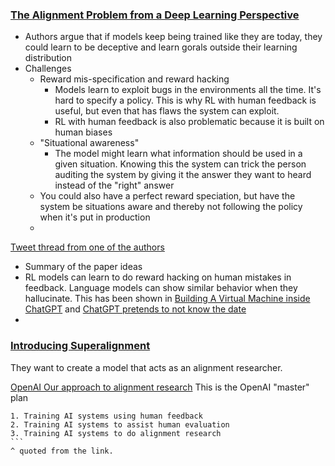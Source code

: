 ### [The Alignment Problem from a Deep Learning Perspective](https://arxiv.org/pdf/2209.00626.pdf)
- Authors argue that if models keep being trained like they are today, they could learn to be deceptive and learn gorals outside their learning distribution
- Challenges
  - Reward mis-specification and reward hacking
    - Models learn to exploit bugs in the environments all the time. It's hard to specify a policy. This is why RL with human feedback is useful, but even that has flaws the system can exploit.
    - RL with human feedback is also problematic because it is built on human biases
  - "Situational awareness" 
    - The model might learn what information should be used in a given situation. Knowing this the system can trick the person auditing the system by giving it the answer they want to heard instead of the "right" answer
  - You could also have a perfect reward speciation, but have the system be situations aware and thereby not following the policy when it's put in production
  - 

[Tweet thread from one of the authors](https://twitter.com/RichardMCNgo/status/1603862969276051457)
- Summary of the paper ideas 
- RL models can learn to do reward hacking on human mistakes in feedback. Language models can show similar behavior when they hallucinate. This has been shown in [Building A Virtual Machine inside ChatGPT](https://www.engraved.blog/building-a-virtual-machine-inside/) and [ChatGPT pretends to not know the date](https://twitter.com/goodside/status/1598890043975774208)
- 

### [Introducing Superalignment](https://openai.com/blog/introducing-superalignment)
They want to create a model that acts as an alignment researcher.


[OpenAI Our approach to alignment research](https://openai.com/blog/our-approach-to-alignment-research)
This is the OpenAI "master" plan 

````
1. Training AI systems using human feedback
2. Training AI systems to assist human evaluation
3. Training AI systems to do alignment research
```
^ quoted from the link.



